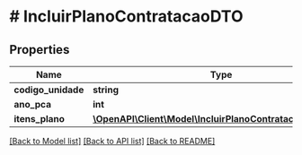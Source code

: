 # # IncluirPlanoContratacaoDTO

## Properties

Name | Type | Description | Notes
------------ | ------------- | ------------- | -------------
**codigo_unidade** | **string** |  |
**ano_pca** | **int** |  |
**itens_plano** | [**\OpenAPI\Client\Model\IncluirPlanoContratacaoItemDTO[]**](IncluirPlanoContratacaoItemDTO.md) |  |

[[Back to Model list]](../../README.md#models) [[Back to API list]](../../README.md#endpoints) [[Back to README]](../../README.md)
